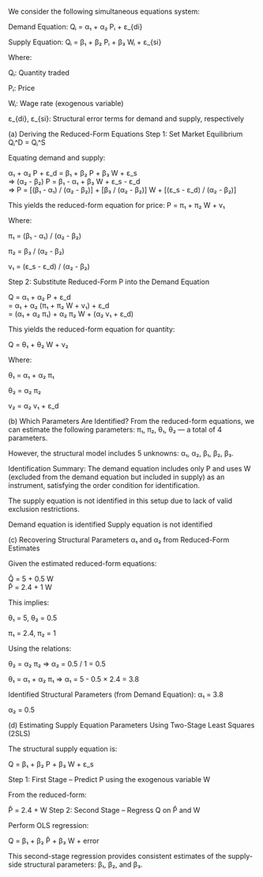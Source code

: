 


We consider the following simultaneous equations system:

Demand Equation:
Qᵢ = α₁ + α₂ Pᵢ + ε_{di}

Supply Equation:
Qᵢ = β₁ + β₂ Pᵢ + β₃ Wᵢ + ε_{si}

Where:

Qᵢ: Quantity traded

Pᵢ: Price

Wᵢ: Wage rate (exogenous variable)

ε_{di}, ε_{si}: Structural error terms for demand and supply, respectively

(a) Deriving the Reduced-Form Equations
Step 1: Set Market Equilibrium Qᵢ^D = Qᵢ^S

Equating demand and supply:

α₁ + α₂ P + ε_d = β₁ + β₂ P + β₃ W + ε_s  
⇒ (α₂ - β₂) P = β₁ - α₁ + β₃ W + ε_s - ε_d  
⇒ P = [(β₁ - α₁) / (α₂ - β₂)] + [β₃ / (α₂ - β₂)] W + [(ε_s - ε_d) / (α₂ - β₂)]

This yields the reduced-form equation for price:
P = π₁ + π₂ W + v₁

Where:

π₁ = (β₁ - α₁) / (α₂ - β₂)

π₂ = β₃ / (α₂ - β₂)

v₁ = (ε_s - ε_d) / (α₂ - β₂)

Step 2: Substitute Reduced-Form P into the Demand Equation

Q = α₁ + α₂ P + ε_d  
  = α₁ + α₂ (π₁ + π₂ W + v₁) + ε_d  
  = (α₁ + α₂ π₁) + α₂ π₂ W + (α₂ v₁ + ε_d)
  
This yields the reduced-form equation for quantity:

Q = θ₁ + θ₂ W + v₂

Where:

θ₁ = α₁ + α₂ π₁

θ₂ = α₂ π₂

v₂ = α₂ v₁ + ε_d

(b) Which Parameters Are Identified?
From the reduced-form equations, we can estimate the following parameters:
π₁, π₂, θ₁, θ₂ — a total of 4 parameters.

However, the structural model includes 5 unknowns:
α₁, α₂, β₁, β₂, β₃.

Identification Summary:
The demand equation includes only P and uses W (excluded from the demand equation but included in supply) as an instrument, satisfying the order condition for identification.

The supply equation is not identified in this setup due to lack of valid exclusion restrictions.

Demand equation is identified
Supply equation is not identified

(c) Recovering Structural Parameters α₁ and α₂ from Reduced-Form Estimates

Given the estimated reduced-form equations:

Q̂ = 5 + 0.5 W  
P̂ = 2.4 + 1 W

This implies:

θ₁ = 5, θ₂ = 0.5

π₁ = 2.4, π₂ = 1

Using the relations:

θ₂ = α₂ π₂ ⇒ α₂ = 0.5 / 1 = 0.5

θ₁ = α₁ + α₂ π₁ ⇒ α₁ = 5 - 0.5 × 2.4 = 3.8

Identified Structural Parameters (from Demand Equation):
α₁ = 3.8

α₂ = 0.5

(d) Estimating Supply Equation Parameters Using Two-Stage Least Squares (2SLS)

The structural supply equation is:

Q = β₁ + β₂ P + β₃ W + ε_s

Step 1: First Stage – Predict P using the exogenous variable W

From the reduced-form:

P̂ = 2.4 + W
Step 2: Second Stage – Regress Q on P̂ and W

Perform OLS regression:

Q = β₁ + β₂ P̂ + β₃ W + error

This second-stage regression provides consistent estimates of the supply-side structural parameters:
β₁, β₂, and β₃.

